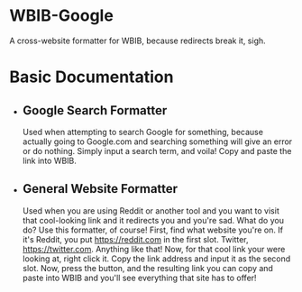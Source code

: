 # WBIB-Google
A cross-website formatter for WBIB, because redirects break it, sigh.

# Basic Documentation
- ## Google Search Formatter
  Used when attempting to search Google for something, because actually going to Google.com and searching something will give an error or do nothing. Simply input a search term, and voila! Copy and paste the link into WBIB.
- ## General Website Formatter
  Used when you are using Reddit or another tool and you want to visit that cool-looking link and it redirects you and you're sad. What do you do? Use this formatter, of course! First, find what website you're on. If it's Reddit, you put https://reddit.com in the first slot. Twitter, https://twitter.com. Anything like that! Now, for that cool link your were looking at, right click it. Copy the link address and input it as the second slot. Now, press the button, and the resulting link you can copy and paste into WBIB and you'll see everything that site has to offer!
